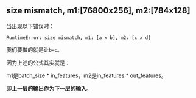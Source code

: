 ## size mismatch, m1:[76800x256], m2:[784x128]

当出现以下错误时：

```
RuntimeError: size mismatch, m1: [a x b], m2: [c x d]
```

我们要做的就是让`b=c`。

因为上述的公式其实就是：

m1是batch_size * in_features，m2是in_features * out_features。

即**上一层的输出作为下一层的输入**。

